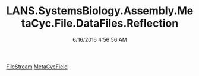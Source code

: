 ﻿---
title: LANS.SystemsBiology.Assembly.MetaCyc.File.DataFiles.Reflection
date: 6/16/2016 4:56:56 AM
---

[FileStream](T-LANS.SystemsBiology.Assembly.MetaCyc.File.DataFiles.Reflection.FileStream.html)
[MetaCycField](T-LANS.SystemsBiology.Assembly.MetaCyc.File.DataFiles.Reflection.MetaCycField.html)
